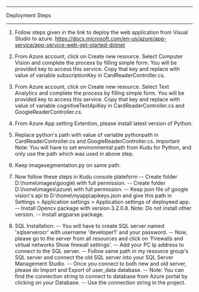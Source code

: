 *******************************************
Deployment Steps
*******************************************

1) Follow steps given in the link to deploy the web application from Visual Studio to azure.
https://docs.microsoft.com/en-us/azure/app-service/app-service-web-get-started-dotnet

2) From Azure account, click on Create new resource. Select Computer Vision and complete the process by filling simple form. You will be provided key to access this service. Copy that key and replace with value of variable subscriptionKey in CardReaderController.cs.

3) From Azure account, click on Create new resource. Select Text Analytics and complete the process by filling simple form. You will be provided key to access this service. Copy that key and replace with value of variable cognitiveTextApiKey in CardReaderController.cs and GoogleReaderController.cs.  
 
4) From Azure App setting Extention, please install latest version of Python. 

5) Replace python's path with value of variable pythonpath in CardReaderController.cs and GoogleReaderController.cs. 
Important Note: You will have to set environmental path from Kudu for Python, and only use the path which was used in above step. 

6) Keep imagesegmentation.py on same path. 

7) Now follow these steps in Kudu console plateform
-- Create folder D:\\home\\images\\google\\ with full permission.
-- Create folder D:\\home\\images\\azure\\ with full permission.
-- Keep json file of google vision's api to D:\home\myapp\apikeys.json and give this path in Settings > Application settings > Application settings of deployeed app.
-- Install Opencv package with version 3.2.0.8. Note: Do not install other version.
-- Install argparse package.

8) SQL Installation:
-- You will have to create SQL server named 'sqlserverocr' with username 'developer1' and your password.
-- Now, please go to the server from all resources and click on 'Firewalls and virtual networks Show firewall settings'.
-- Add your PC Ip address to connect to the SQL server.
-- Follow same path in my resource group's SQL server and connect the old SQL server into your SQL Server Management Studio.
-- Once you connect to both new and old server, please do Import and Export of user_data database. 
-- Note: You can find the connection string to connect to database from Azure portal by clicking on your Database. 
-- Use the connection string in the project.
